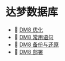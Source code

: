# 达梦数据库

* 📄 [DM8 优化](siyuan://blocks/20230610173808-kl7kgis)
* 📄 [DM8 常用语句](siyuan://blocks/20230610173801-tmucjr2)
* 📄 [DM8 备份与还原](siyuan://blocks/20230610173740-54bqb8i)
* 📄 [DM8 部署](siyuan://blocks/20230610173734-o5zm44h)

‍
